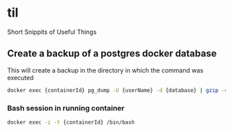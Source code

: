 # til
Short Snippits of Useful Things

## Create a backup of a postgres docker database
This will create a backup in the directory in which the command was executed

```bash
docker exec {containerId} pg_dump -U {userName} -d {database} | gzip -c > db_back.gz
```

### Bash session in running container
``` bash
docker exec -i -t {containerId} /bin/bash
```
